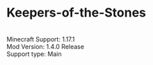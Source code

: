 # Keepers-of-the-Stones
<br>Minecraft Support: 1.17.1
<br>Mod Version: 1.4.0 Release
<br>Support type: Main
